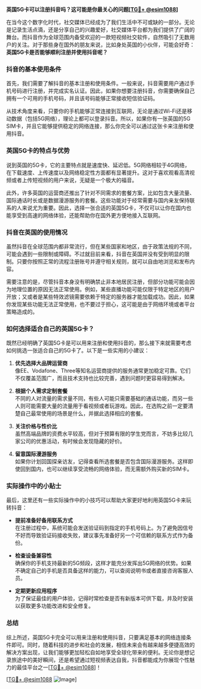 **英国5G卡可以注册抖音吗？这可能是你最关心的问题[[TG💪+ @esim1088](https://t.me/s/esim1088)]**

在当今这个数字化时代，社交媒体已经成为了我们生活中不可或缺的一部分。无论是记录生活点滴，还是分享自己的兴趣爱好，社交媒体平台都为我们提供了广阔的舞台。而抖音作为全球范围内备受欢迎的一款短视频社交软件，自然吸引了无数用户的关注。对于那些身在国外的朋友来说，比如身处英国的小伙伴，可能会好奇：**英国5G卡是否能够顺利注册并使用抖音呢？**

### 抖音的基本使用条件

首先，我们需要了解抖音的基本注册和使用条件。一般来说，抖音需要用户通过手机号码进行注册，并完成实名认证。因此，如果你想要注册抖音，你需要确保自己拥有一个可用的手机号码，并且该号码能够正常接收短信验证码。

从技术角度来看，只要你的手机能够正常连接到互联网，无论是通过Wi-Fi还是移动数据（包括5G网络），理论上都可以登录抖音。所以，如果你有一张英国的5G SIM卡，并且它能够提供稳定的网络连接，那么你完全可以通过这张卡来注册和使用抖音。

### 英国5G卡的特点与优势

说到英国的5G卡，它的主要特点就是速度快、延迟低。5G网络相较于4G网络，在下载速度、上传速度以及网络稳定性方面都有显著提升。这对于喜欢观看高清视频或者上传短视频的用户来说，无疑是一个极大的福音。

此外，许多英国的运营商还推出了针对不同需求的套餐方案，比如包含大量流量、国际通话时长或是数据漫游服务的套餐。这些功能对于经常需要与国内亲友保持联系的人来说尤为重要。因此，选择一张合适的英国5G卡，不仅可以让你在国内也能享受到高速的网络体验，还能帮助你在国外更方便地接入互联网。

### 抖音在英国的使用情况

虽然抖音在全球范围内都非常流行，但在某些国家和地区，由于政策法规的不同，可能会遇到一些限制或障碍。不过就目前来看，抖音在英国并没有受到明显的限制。只要你按照正常的流程注册账号并遵守相关规则，就可以自由地浏览和发布内容。

需要注意的是，尽管抖音本身没有明确禁止非本地居民注册，但部分功能可能会因为地理位置的原因无法正常使用。例如，某些直播功能可能仅限于特定地区的用户开放；又或者是某些特效滤镜需要依赖于特定的服务器才能加载成功。因此，如果你发现某些功能无法正常使用，也不要过于担心，这可能是由于网络环境或者平台策略造成的。

### 如何选择适合自己的英国5G卡？

既然已经明确了英国5G卡是可以用来注册和使用抖音的，那么接下来就需要考虑如何挑选一张适合自己的5G卡了。以下是一些实用的小建议：

1. **优先选择大品牌运营商**  
   像EE、Vodafone、Three等知名运营商提供的服务通常更加稳定可靠。它们不仅覆盖范围广，而且技术支持也比较完善，遇到问题时更容易得到解决。

2. **根据个人需求定制套餐**  
   不同的人对流量的需求量不同，有些人可能只需要基础的通话功能，而另一些人则可能需要大量的流量用于看视频或者玩游戏。因此，在选购之前一定要清楚自己最常使用的场景是什么，并据此选择相应的套餐。

3. **关注价格与性价比**  
   虽然高端品牌的资费水平较高，但对于预算有限的学生党而言，不妨多比较几家公司的优惠活动，有时候会发现隐藏的好价。

4. **留意国际漫游服务**  
   如果你计划回国探亲访友，记得查看所选套餐是否包含国际漫游服务。这样即使回到国内，也可以继续享受流畅的网络体验，而无需额外购买新的SIM卡。

### 实际操作中的小贴士

最后，这里还有一些实际操作中的小技巧可以帮助大家更好地利用英国5G卡来玩转抖音：

- **提前准备好备用联系方式**  
  在注册过程中，系统可能会发送验证码到指定的手机号码上。为了避免因信号不好而导致验证码接收失败，建议事先准备好另一个可信赖的联系方式作为备份。

- **检查设备兼容性**  
  确保你的手机支持最新的5G频段，这样才能充分发挥出5G网络的优势。如果不确定自己的手机是否具备这样的能力，可以查阅说明书或者直接咨询客服人员。

- **定期更新应用程序**  
  为了保证最佳的用户体验，记得时常检查是否有新版本可供下载，并及时安装以获取更多功能改进和安全修复。

### 总结

综上所述，英国5G卡完全可以用来注册和使用抖音，只要满足基本的网络连接条件即可。同时，随着科技的进步和社会的发展，相信未来会有越来越多便捷高效的解决方案出现，让我们能够更加轻松自如地享受全球化带来的便利。无论你是想记录旅途中的美好瞬间，还是希望通过短视频表达自我，抖音都能成为你展现个性魅力的最佳平台之一[[TG💪+ @esim1088](https://t.me/s/esim1088)]！

[[TG💪+ @esim1088](https://t.me/s/esim1088) ![Image](https://i.postimg.cc/4NQfJmqS/Snipaste-2025-05-13-00-14-12.png)]